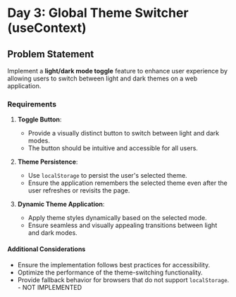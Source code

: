 # Day 3: Global Theme Switcher (useContext)

## Problem Statement

Implement a **light/dark mode toggle** feature to enhance user experience by allowing users to switch between light and dark themes on a web application.

### Requirements

1. **Toggle Button**:
   - Provide a visually distinct button to switch between light and dark modes.
   - The button should be intuitive and accessible for all users.

2. **Theme Persistence**:
   - Use `localStorage` to persist the user's selected theme.
   - Ensure the application remembers the selected theme even after the user refreshes or revisits the page.

3. **Dynamic Theme Application**:
   - Apply theme styles dynamically based on the selected mode.
   - Ensure seamless and visually appealing transitions between light and dark modes.

#### Additional Considerations

- Ensure the implementation follows best practices for accessibility.
- Optimize the performance of the theme-switching functionality.
- Provide fallback behavior for browsers that do not support `localStorage`. - NOT IMPLEMENTED
